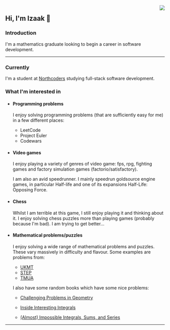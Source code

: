 
<img align="right" src="https://visitor-badge.laobi.icu/badge?_page_id=izaakgough.izaakgough" />

## Hi, I'm Izaak 👋

<!--
**IzaakGough/izaakgough** is a ✨ _special_ ✨ repository because its `README.md` (this file) appears on your GitHub profile.

Here are some ideas to get you started:

- 🔭 I’m currently working on ...
- 🌱 I’m currently learning ...
- 👯 I’m looking to collaborate on ...
- 🤔 I’m looking for help with ...
- 💬 Ask me about ...
- 📫 How to reach me: ...
- 😄 Pronouns: ...
- ⚡ Fun fact: ...
-->

### Introduction

I'm a mathematics graduate looking to begin a career in software development.

---

### Currently
I'm a student at [Northcoders](https://northcoders.com) studying full-stack software development.


### What I'm interested in 

- #### Programming problems

    I enjoy solving programming problems (that are sufficiently easy for me) in a few different places:
    
    - LeetCode
    - Project Euler
    - Codewars

- #### Video games
    I enjoy playing a variety of genres of video game: fps, rpg, fighting games and factory simulation games (factorio/satisfactory).

    I am also an avid speedrunner. I mainly speedrun goldsource engine games, in particular Half-life and one of its expansions Half-Life: Opposing Force.
    
- #### Chess
    Whilst I am terrible at this game, I still enjoy playing it and thinking about it. I enjoy solving chess puzzles more than playing games (probably because I'm bad). I am trying to get better...

- #### Mathematical problems/puzzles

    I enjoy solving a wide range of mathematical problems and puzzles. These vary massively in difficulty and flavour. Some examples are problems from: 
       
    -  [UKMT](https://ukmt.org.uk)
    - [STEP](https://www.maths.cam.ac.uk/undergrad/admissions/step) 
    - [TMUA](https://esat-tmua.ac.uk/about-the-tests/tmua-test/)
    
    I also have some random books which have some nice problems:

    - [Challenging Problems in Geometry](https://www.isinj.com/mt-usamo/Challenging%20Problems%20In%20Geometry%20Alfred%20Posamentier.pdf)

    - [Inside Interesting Integrals](https://galoisian.wordpress.com/wp-content/uploads/2018/11/undergraduate-lecture-notes-in-physics-paul-j-nahin-inside-interesting-integrals-2015-springer-1.pdf)
    
    - [(Almost) Impossible Integrals, Sums, and Series](https://faculty.ksu.edu.sa/sites/default/files/almost_impossible_integrals_sums_and_series_by_valean_cornel_ioan_z-lib.org_.pdf)

---

 
